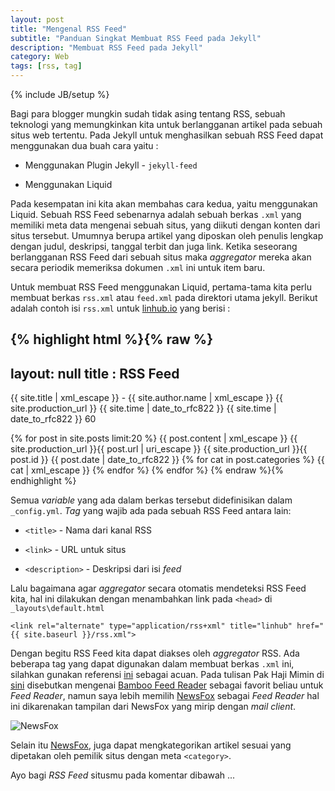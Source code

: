 ```yaml
---
layout: post
title: "Mengenal RSS Feed"
subtitle: "Panduan Singkat Membuat RSS Feed pada Jekyll"
description: "Membuat RSS Feed pada Jekyll"
category: Web
tags: [rss, tag]
---
```

{% include JB/setup %}

Bagi para blogger mungkin sudah tidak asing tentang RSS, sebuah teknologi yang memungkinkan kita untuk berlangganan artikel pada sebuah situs web tertentu. Pada Jekyll untuk menghasilkan sebuah RSS Feed dapat menggunakan dua buah cara yaitu :

- Menggunakan Plugin Jekyll - `jekyll-feed`  

- Menggunakan Liquid

Pada kesempatan ini kita akan membahas cara kedua, yaitu menggunakan Liquid. Sebuah RSS Feed sebenarnya adalah sebuah berkas `.xml` yang memiliki meta data mengenai sebuah situs, yang diikuti dengan konten dari situs tersebut. Umumnya berupa artikel yang diposkan oleh penulis lengkap dengan judul, deskripsi, tanggal terbit dan juga link. Ketika seseorang berlangganan RSS Feed dari sebuah situs maka _aggregator_ mereka akan secara periodik memeriksa dokumen `.xml` ini untuk item baru.

Untuk membuat RSS Feed menggunakan Liquid, pertama-tama kita perlu membuat berkas `rss.xml` atau `feed.xml` pada direktori utama jekyll. Berikut adalah contoh isi `rss.xml` untuk [linhub.io](https://linhub.io/) yang berisi :

{% highlight html %}{% raw %}
---
layout: null
title : RSS Feed
---

<?xml version="1.0" encoding="UTF-8" ?>
<rss version="2.0" xmlns:atom="http://www.w3.org/2005/Atom">
<channel>
        <title>{{ site.title | xml_escape }}</title>
        <description>{{ site.title | xml_escape }} - {{ site.author.name | xml_escape }}</description>
        <link>{{ site.production_url }}</link>
        <atom:link href="{{ site.production_url }}{{ site.JB.rss_path }}" rel="self" type="application/rss+xml" />
        <lastBuildDate>{{ site.time | date_to_rfc822 }}</lastBuildDate>
        <pubDate>{{ site.time | date_to_rfc822 }}</pubDate>
        <ttl>60</ttl>

{% for post in site.posts limit:20 %}
        <item>
                <title>{{ post.title | xml_escape }}</title>
                <description>{{ post.content | xml_escape }}</description>
                <link>{{ site.production_url }}{{ post.url | uri_escape }}</link>
                <guid>{{ site.production_url }}{{ post.id }}</guid>
                <pubDate>{{ post.date | date_to_rfc822 }}</pubDate>
                {% for cat in post.categories %}
                        <category>{{ cat | xml_escape }}</category>
                {% endfor %}
        </item>
{% endfor %}
</channel>
</rss>
{% endraw %}{% endhighlight %}

Semua _variable_ yang ada dalam berkas tersebut didefinisikan dalam `_config.yml`. _Tag_ yang wajib ada pada sebuah RSS Feed antara lain:

- `<title>` - Nama dari kanal RSS

- `<link>` - URL untuk situs

- `<description>` - Deskripsi dari isi _feed_

Lalu bagaimana agar _aggregator_ secara otomatis mendeteksi RSS Feed kita, hal ini dilakukan dengan menambahkan link pada `<head>` di `_layouts\default.html`

    <link rel="alternate" type="application/rss+xml" title="linhub" href="{{ site.baseurl }}/rss.xml">

Dengan begitu RSS Feed kita dapat diakses oleh _aggregator_ RSS. Ada beberapa tag yang dapat digunakan dalam membuat berkas `.xml` ini, silahkan gunakan referensi [ini](https://www.make-rss-feeds.com/rss-tags.htm) sebagai acuan. Pada tulisan Pak Haji Mimin di [sini](https://rizaumami.github.io/2017/03/27/my-favourite-firefox-plugins/) disebutkan mengenai [Bamboo Feed Reader](https://addons.mozilla.org/en-US/firefox/addon/bamboo-feed-reader/) sebagai favorit beliau untuk _Feed Reader_, namun saya lebih memilih [NewsFox](https://newsfox.mozdev.org/) sebagai _Feed Reader_ hal ini dikarenakan tampilan dari NewsFox yang mirip dengan _mail client_.

<img src="{{ site.url }}/img/newsfox-rss.png" class="img-responsive" alt="NewsFox">

Selain itu [NewsFox](https://newsfox.mozdev.org/), juga dapat mengkategorikan artikel sesuai yang dipetakan oleh pemilik situs dengan meta `<category>`.

Ayo bagi _RSS Feed_ situsmu pada komentar dibawah ...
